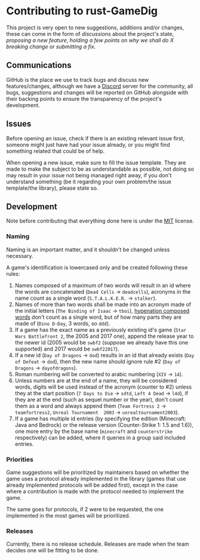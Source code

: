 # Contributing to rust-GameDig
This project is very open to new suggestions, additions and/or changes, these 
can come in the form of *discussions* about the project's state, *proposing a 
new feature*, *holding a few points on why we shall do X breaking change* or
*submitting a fix*.

## Communications
GitHub is the place we use to track bugs and discuss new features/changes,
although we have a [Discord](https://discord.gg/NVCMn3tnxH) server for the
community, all bugs, suggestions and changes will be reported on GitHub 
alongside with their backing points to ensure the transparency of the project's
development.

## Issues
Before opening an issue, check if there is an existing relevant issue first, 
someone might just have had your issue already, or you might find something 
related that could be of help.

When opening a new issue, make sure to fill the issue template. They are made
to make the subject to be as understandable as possible, not doing so may result 
in your issue not being managed right away, if you don't understand something
(be it regarding your own problem/the issue template/the library), please state 
so.

## Development
Note before contributing that everything done here is under the [MIT](https://opensource.org/license/mit/) license.
### Naming
Naming is an important matter, and it shouldn't be changed unless necessary.

A game's identification is lowercased only and be created following these rules:
1. Names composed of a maximum of two words will result in an id where the 
words are concatenated (`Dead Cells` -> `deadcells`), acronyms in the name 
count as a single word (`S.T.A.L.K.E.R.` -> `stalker`).
2. Names of more than two words shall be made into an acronym made of the 
initial letters (`The Binding of Isaac` -> `tboi`), [hypenation composed words](https://prowritingaid.com/hyphenated-words) 
don't count as a single word, but of how many parts they are made of 
(`Dino D-Day`, 3 words, so `ddd`).
3. If a game has the exact name as a previously existing id's game 
(`Star Wars Battlefront 2`, the 2005 and 2017 one), append the release year to
the newer id (2005 would be `swbf2` (suppose we already have this one supported) 
and 2017 would be `swbf22017`).
4. If a new id (`Day of Dragons` -> `dod`) results in an id that already exists 
(`Day of Defeat` -> `dod`), then the new name should ignore rule #2 
(`Day of Dragons` -> `dayofdragons`).
5. Roman numbering will be converted to arabic numbering (`XIV` -> `14`).
6. Unless numbers are at the end of a name, they will be considered words, 
digits will be used instead of the acronym (counter to #2) unless they at the 
start position (`7 Days to Die` -> `sdtd`, `Left 4 Dead` -> `l4d`), if they are 
at the end (such as sequel number or the year), don't count them as a word and 
always append them (`Team Fortress 2` -> `teamfortress2`, `Unreal Tournament 
2003` -> `unrealtournament2003`).
7. If a game has multiple id entries (by specifying the edition (Minecraft: 
Java and Bedrock) or the release version (Counter-Strike 1: 1.5 and 1.6)), one
more entry by the base name (`minecraft` and `counterstrike` respectively) can
be added, where it queries in a group said included entries.

### Priorities
Game suggestions will be prioritized by maintainers based on whether the game
uses a protocol already implemented in the library (games that use already
implemented protocols will be added first), except in the case where a
contribution is made with the protocol needed to implement the game.

The same goes for protocols, if 2 were to be requested, the one implemented in 
the most games will be prioritized.

### Releases
Currently, there is no release schedule.
Releases are made when the team decides one will be fitting to be done.
